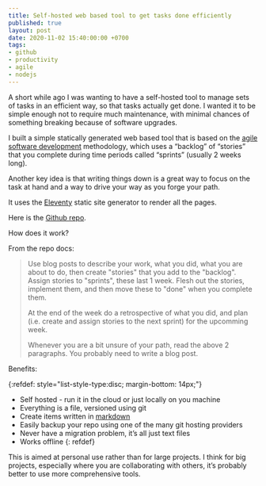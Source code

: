 ```yaml
---
title: Self-hosted web based tool to get tasks done efficiently
published: true
layout: post
date: 2020-11-02 15:40:00:00 +0700
tags:
- github
- productivity
- agile
- nodejs
---
```

A short while ago I was wanting to have a self-hosted tool to manage sets of tasks in an efficient way, so that tasks actually get done. I wanted it to be simple enough not to require much maintenance, with minimal chances of something breaking because of software upgrades. 

I built a simple statically generated web based tool that is based on the [agile software development](https://www.atlassian.com/agile) methodology, which uses a “backlog” of “stories” that you complete during time periods called “sprints” (usually 2 weeks long).

Another key idea is that writing things down is a great way to focus on the task at hand and a way to drive your way as you forge your path.

It uses the [Eleventy](https://www.11ty.dev) static site generator to render all the pages. 

Here is the [Github repo](https://github.com/mjgs/eleventy-agile-blog).

How does it work? 

From the repo docs:

> Use blog posts to describe your work, what you did, what you are about to do, then create "stories" that you add to the "backlog". Assign stories to "sprints", these last 1 week. Flesh out the stories, implement them, and then move these to "done" when you complete them.
>
>At the end of the week do a retrospective of what you did, and plan (i.e. create and assign stories to the next sprint) for the upcomming week.
>
>Whenever you are a bit unsure of your path, read the above 2 paragraphs. You probably need to write a blog post.

Benefits:

{:refdef: style="list-style-type:disc; margin-bottom: 14px;"}
- Self hosted - run it in the cloud or just locally on you machine
- Everything is a file, versioned using git
- Create items written in [markdown](https://www.markdownguide.org/basic-syntax)
- Easily backup your repo using one of the many git hosting providers
- Never have a migration problem, it’s all just text files
- Works offline
{: refdef}

This is aimed at personal use rather than for large projects. I think for big projects, especially where you are collaborating with others, it’s probably better to use more comprehensive tools.
